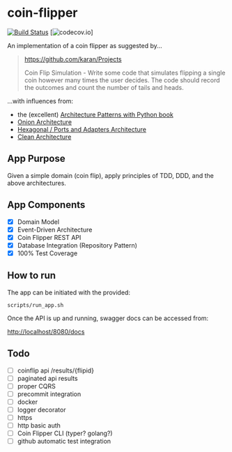 # coin-flipper

[![Build Status](https://travis-ci.com/be-rock/coin-flipper.svg?branch=main)](https://travis-ci.com/be-rock/coin-flipper)
[![codecov.io](https://codecov.io/github/be-rock/coin-flipper/coverage.svg?branch=main)]

An implementation of a coin flipper as suggested by...

>https://github.com/karan/Projects
>
> Coin Flip Simulation - Write some code that simulates flipping a single 
>coin however many times the user decides. The code should record the 
>outcomes and count the number of tails and heads.

...with influences from:

- the (excellent) [Architecture Patterns with Python book](https://www.cosmicpython.com/#buy_the_book)
- [Onion Architecture](https://jeffreypalermo.com/2008/07/the-onion-architecture-part-1/)
- [Hexagonal / Ports and Adapters Architecture](https://en.wikipedia.org/wiki/Hexagonal_architecture_(software))
- [Clean Architecture](https://blog.cleancoder.com/uncle-bob/2012/08/13/the-clean-architecture.html)

## App Purpose

Given a simple domain (coin flip), apply principles of TDD, DDD, and the above architectures.

## App Components

- [X] Domain Model
- [X] Event-Driven Architecture
- [X] Coin Flipper REST API
- [X] Database Integration (Repository Pattern)
- [X] 100% Test Coverage

## How to run

The app can be initiated with the provided:

```shell
scripts/run_app.sh
```

Once the API is up and running, swagger docs can be accessed
from:

[http://localhost/8080/docs](http://localhost/8080/docs)

## Todo

- [ ] coinflip api /results/{flipid}
- [ ] paginated api results
- [ ] proper CQRS
- [ ] precommit integration
- [ ] docker
- [ ] logger decorator
- [ ] https
- [ ] http basic auth
- [ ] Coin Flipper CLI (typer? golang?)
- [ ] github automatic test integration
